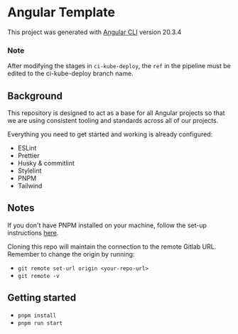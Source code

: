 # Angular Template

This project was generated with [Angular CLI](https://github.com/angular/angular-cli) version 20.3.4

### Note

After modifying the stages in `ci-kube-deploy`, the `ref` in the pipeline must be edited to the ci-kube-deploy branch name.

## Background

This repository is designed to act as a base for all Angular projects so that we are using consistent tooling and standards across all of our projects.

Everything you need to get started and working is already configured:

- ESLint
- Prettier
- Husky & commitlint
- Stylelint
- PNPM
- Tailwind

## Notes

If you don't have PNPM installed on your machine, follow the set-up instructions [here](https://pnpm.io/installation).

Cloning this repo will maintain the connection to the remote Gitlab URL. Remember to change the origin by running:

- `git remote set-url origin <your-repo-url>`
- `git remote -v`

## Getting started

- `pnpm install`
- `pnpm run start`
